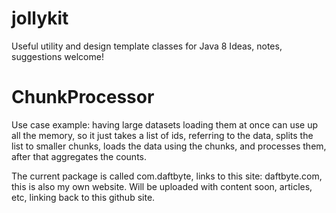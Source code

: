 jollykit
========

Useful utility and design template classes for Java 8
Ideas, notes, suggestions welcome!

# ChunkProcessor
Use case example: having large datasets loading them at once can use up all the memory, so it just takes a list of ids, referring to the data, splits
the list to smaller chunks, loads the data using the chunks, and processes them, after that aggregates the counts.

The current package is called com.daftbyte, links to this site: daftbyte.com, this is also my own website. Will be uploaded with content soon, articles, etc, linking back to this github site. 
